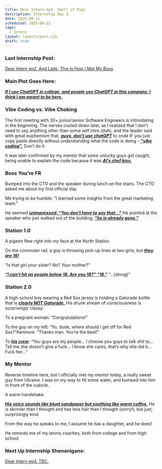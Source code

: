 ```yaml
---
title: Dear Intern ep3. Smell of Pigs
description: Internship day 3.
date: 2025-06-11
scheduled: 2025-06-11
tags:
  - Intern
layout: layouts/post.njk
draft: true
---
```


<h3>Last Internship Post:</h3>
<a href="{{ '/posts/dearinternep2/' | url }}">Dear Intern ep2. And Lads, This Is How I Met My Boss</a>

<h3>Main Plot Goes Here:</h3>

***<u>If I use ChatGPT in college, and people use ChatGPT in this company, I think I am meant to be here.***</u>

<h3>Vibe Coding vs. Vibe Choking</h3>

The first meeting with 30+ junior/senior Software Engineers is intimidating in the beginning. The nerves cooled down later, as I realized that I don’t need to say anything other than some self intro (duh), and the leader said with great euphemism that, ***<u>guys, don’t use chatGPT***</u> to code IF you just copy paste directly without understanding what the code is doing - ***<u>“vibe coding”.***</u> Don’t do it.

It was later confirmed by my mentor that some unlucky guys got caught, being unable to explain the code because it was ***<u>AI’s chef kiss.***</u>

<h3>Boss You’re FR</h3>

Bumped into the CTO and the speaker during lunch on the stairs. The CTO asked me about my first official day.

Me trying to be humble: “I learned some insights from the great marketing team.”

He seemed ***<u>unimpressed: “You don’t have to say that…”***</u> He pointed at the speaker who just walked out of the building, ***<u>“he is already gone.”***</u>

<h3>Station 1.0</h3>

A pigeon flew right into my face at the North Station.

On the commuter rail, a guy is throwing pick-up lines at two girls, but ***<u>they are 16!***</u>

“Is that girl your sister? No? Your mother?”

***<u>“I can’t hit on people below 18. Are you 18?” “16.”***</u> “...(shrug)”

<h3>Station 2.0</h3>

A high-school boy wearing a Red Sox jersey is holding a Gatorade bottle that is ***<u>clearly NOT Gatorade.***</u> His drunk stream of consciousness is surprisingly classy:

To a pregnant woman: “Congratulations!”

To the guy on my left: “Yo, dude, where should I get off for Red Sox?”Kenmore. “Thanks man. You’re the best!”

To ***<u>his crew***</u>: “You guys are my people… I choose you guys to talk shit to… Tell me she doesn’t give a fuck… I know she cares, that’s why she did it… Fuck her…”

<h3>My Mentor</h3>

Reverse timeline here, but I officially met my mentor today, a really sweet guy from Ukraine. I was on my way to fill some water, and bumped into him in front of the cubicle.

A warm handshake.

***<u>His voice sounds like blunt sandpaper but soothing like warm coffee.***</u> He is skinnier than I thought and has less hair than I thought (sorry!), but just, surprisingly kind.

From the way he speaks to me, I assume he has a daughter, and he does!

He reminds me of my tennis coaches, both from college and from high school.

<h3>Next Up Internship Shenanigans:</h3>
<a href="{{ '/posts/dearinternep4/' | url }}">Dear Intern ep4. TBC.</a>

